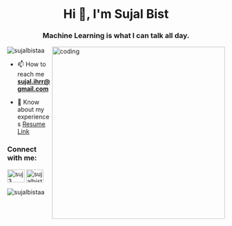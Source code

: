 <h1 align="center">Hi 👋, I'm Sujal Bist</h1>
<h3 align="center">Machine Learning is what I can talk all day.</h3>

<img align = "right" alt="coding" width = "400" src= "https://user-images.githubusercontent.com/55389276/140866485-8fb1c876-9a8f-4d6a-98dc-08c4981eaf70.gif">

<p align="left"> <img src="https://komarev.com/ghpvc/?username=sujalbistaa&label=Profile%20views&color=0e75b6&style=flat" alt="sujalbistaa" /> </p>

- 📫 How to reach me **sujal.ihrr@gmail.com**

- 📄 Know about my experiences [Resume Link](https://drive.google.com/file/d/1734QhCrvKeHwVDjahCs_ax5eRtbpfRh3/view?usp=sharing)



<h3 align="left">Connect with me:</h3>
<p align="left">
<a href="https://linkedin.com/in/suj3" target="blank"><img align="center" src="https://raw.githubusercontent.com/rahuldkjain/github-profile-readme-generator/master/src/images/icons/Social/linked-in-alt.svg" alt="suj3" height="30" width="40" /></a>
<a href="https://kaggle.com/sujalbist" target="blank"><img align="center" src="https://raw.githubusercontent.com/rahuldkjain/github-profile-readme-generator/master/src/images/icons/Social/kaggle.svg" alt="sujalbist" height="30" width="40" /></a>
</p>



<p><img align="left" src="https://github-readme-stats.vercel.app/api/top-langs?username=sujalbistaa&show_icons=true&locale=en&layout=compact" alt="sujalbistaa" /></p>


